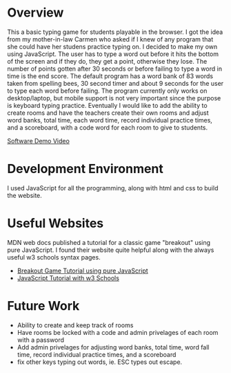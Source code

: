 # Overview

This a basic typing game for students playable in the browser. I got the idea from my mother-in-law Carmen who asked if I knew of any program that she could have her studens practice typing on. I decided to make my own using JavaScript. The user has to type a word out before it hits the bottom of the screen and if they do, they get a point, otherwise they lose. The number of points gotten after 30 seconds or before failing to type a word in time is the end score. The default program has a word bank of 83 words taken from spelling bees, 30 second timer and about 9 seconds for the user to type each word before failing. The program currently only works on desktop/laptop, but mobile support is not very important since the purpose is keyboard typing practice. Eventually I would like to add the ability to create rooms and have the teachers create their own rooms and adjust word banks, total time, each word time, record individual practice times, and a scoreboard, with a code word for each room to give to students.




[Software Demo Video](https://youtu.be/MChPR3T9N2w)

# Development Environment

I used JavaScript for all the programming, along with html and css to build the website.

# Useful Websites

MDN web docs published a tutorial for a classic game "breakout" using pure JavaScript. I found their website quite helpful along with the always useful w3 schools syntax pages.

- [Breakout Game Tutorial using pure JavaScript](https://developer.mozilla.org/en-US/docs/Games/Tutorials/2D_Breakout_game_pure_JavaScript)
- [JavaScript Tutorial with w3 Schools](https://www.w3schools.com/js/)

# Future Work

- Ability to create and keep track of rooms
- Have rooms be locked with a code and admin privelages of each room with a password
- Add admin privelages for adjusting word banks, total time, word fall time, record individual practice times, and a scoreboard
- fix other keys typing out words, ie. ESC types out escape.